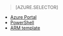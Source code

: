 <!-- not suitable for Mooncake -->

> [AZURE.SELECTOR]
- [Azure Portal](/documentation/articles/virtual-networks-create-vnetpeering-arm-portal/)
- [PowerShell](/documentation/articles/virtual-networks-create-vnetpeering-arm-ps/)
- [ARM template](/documentation/articles/virtual-networks-create-vnetpeering-arm-template-click/)